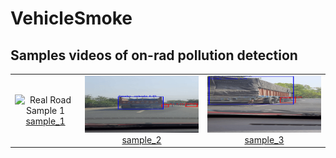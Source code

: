 # VehicleSmoke

## Samples videos of on-rad pollution detection

||||
| :-----: | :-: | :-: |
| ![Real Road Sample 1](preview/sample_1.gif) [sample_1](https://github.com/srimantacse/VehicleSmoke/sample_1.mp4) | ![Real Road Sample 2](preview/sample_2.gif) [sample_2](https://github.com/srimantacse/VehicleSmoke/sample_2.mp4) | ![Real Road Sample 3](preview/sample_3.gif) [sample_3](https://github.com/srimantacse/VehicleSmoke/sample_3.mp4) |||
